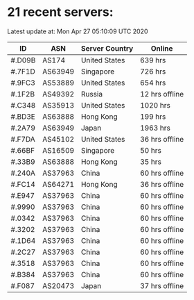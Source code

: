 # 21 recent servers:

Latest update at: Mon Apr 27 05:10:09 UTC 2020

| ID | ASN | Server Country | Online |
| -- | --- | -------------- | ------ |
| #.D09B | AS174 | United States | 639 hrs |
| #.7F1D | AS63949 | Singapore | 726 hrs |
| #.9FC3 | AS53889 | United States | 654 hrs |
| #.1F2B | AS49392 | Russia | 12 hrs offline |
| #.C348 | AS35913 | United States | 1020 hrs |
| #.BD3E | AS63888 | Hong Kong | 199 hrs |
| #.2A79 | AS63949 | Japan | 1963 hrs |
| #.F7DA | AS45102 | United States | 36 hrs offline |
| #.66BF | AS16509 | Singapore | 50 hrs |
| #.33B9 | AS63888 | Hong Kong | 35 hrs |
| #.240A | AS37963 | China | 60 hrs offline |
| #.FC14 | AS64271 | Hong Kong | 36 hrs offline |
| #.E947 | AS37963 | China | 60 hrs offline |
| #.9990 | AS37963 | China | 60 hrs offline |
| #.0342 | AS37963 | China | 60 hrs offline |
| #.3202 | AS37963 | China | 60 hrs offline |
| #.1D64 | AS37963 | China | 60 hrs offline |
| #.2C27 | AS37963 | China | 60 hrs offline |
| #.3518 | AS37963 | China | 60 hrs offline |
| #.B384 | AS37963 | China | 60 hrs offline |
| #.F087 | AS20473 | Japan | 37 hrs offline |

